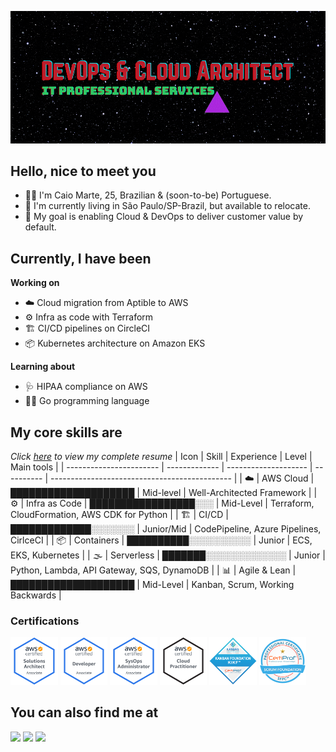 ![Banner](./assets/banner.gif)

## Hello, nice to meet you
- :raising_hand_man: I'm Caio Marte, 25, Brazilian & (soon-to-be) Portuguese.
- :pushpin: I'm currently living in São Paulo/SP-Brazil, but available to relocate.
- :dart: My goal is enabling Cloud & DevOps to deliver customer value by default.

## Currently, I have been
**Working on**
- :cloud: Cloud migration from Aptible to AWS
- :gear: Infra as code with Terraform
- :building_construction: CI/CD pipelines on CircleCI
- :package: Kubernetes architecture on Amazon EKS

**Learning about**
- :stethoscope: HIPAA compliance on AWS
- :man_technologist: Go programming language

## My core skills are
*Click <a href="./assets/Resume_EN_v29Sep2021_Cloud_DevOps_Architect.pdf" target="_blank">here</a> to view my complete resume*
| Icon                    | Skill         | Experience           | Level      | Main tools                                    |
| ----------------------- | ------------- | -------------------- | ---------- | --------------------------------------------- |
| :cloud:                 | AWS Cloud     | ████████████████████ | Mid-level  | Well-Architected Framework                    |
| :gear:                  | Infra as Code | █████████████████░░░ | Mid-Level  | Terraform, CloudFormation, AWS CDK for Python |
| :building_construction: | CI/CD         | █████████████░░░░░░░ | Junior/Mid | CodePipeline, Azure Pipelines, CirlceCI       |
| :package:               | Containers    | ██████████░░░░░░░░░░ | Junior     | ECS, EKS, Kubernetes                          |
| :fog:                   | Serverless    | ███████░░░░░░░░░░░░░ | Junior     | Python, Lambda, API Gateway, SQS, DynamoDB    |
| :bar_chart:             | Agile & Lean  | ████████████████████ | Mid-Level  | Kanban, Scrum, Working Backwards              |

### Certifications
<a href="https://www.credly.com/badges/89a2dcd9-9996-4f88-af1b-b85a7794b2dd/public_url" target="_blank"><img src="./assets/certs/aws-certified-solutions-architect-associate.png" width="15%"/></a>
<a href="https://www.credly.com/badges/6e5852d1-e907-47c1-b8cf-33a04a72002a/public_url" target="_blank"><img src="./assets/certs/aws-certified-developer-associate.png" width="15%"/></a>
<a href="https://www.credly.com/badges/e0a706f3-a368-493c-ada1-a3b089e07cab/public_url" target="_blank"><img src="./assets/certs/aws-certified-sysops-administrator-associate.png" width="15%"/></a>
<a href="https://www.credly.com/badges/fc044a9a-b781-4d84-a526-89f20a9373de/public_url" target="_blank"><img src="./assets/certs/aws-certified-cloud-practitioner.png" width="15%"/></a>
<a href="https://www.credly.com/badges/c6163fb3-359f-4e22-aaad-428323e06e96/public_url" target="_blank"><img src="./assets/certs/kanban-foundation-kikf.png" width="15%"/></a>
<a href="https://www.credly.com/badges/95ff1e53-709e-4d26-925c-75f96de33465/public_url" target="_blank"><img src="./assets/certs/scrum-foundation-professional-certificate-sfpc.1.png" width="15%"/></a>

## You can also find me at
<a href="mailto:caiomartesilva@gmail.com" target="_blank"><img src="https://img.shields.io/badge/Gmail-D14836?style=for-the-badge&logo=gmail&logoColor=white" target="_blank"></a> 
<a href="https://www.linkedin.com/in/caiomarte/" target="_blank"><img src="https://img.shields.io/badge/LinkedIn-0077B5?style=for-the-badge&logo=linkedin&logoColor=white" target="_blank"></a>
<a href="https://caiomarte.medium.com/" target="_blank"><img src="https://img.shields.io/badge/Medium-12100E?style=for-the-badge&logo=medium&logoColor=white" target="_blank"></a>
